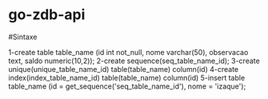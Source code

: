 # go-zdb-api

#Sintaxe

1-create table table_name (id int not_null, nome varchar(50), observacao text, saldo numeric(10,2));
2-create sequence(seq_table_name_id);
3-create unique(unique_table_name_id) table(table_name) column(id)
4-create index(index_table_name_id) table(table_name) column(id)
5-insert table table_name (id = get_sequence('seq_table_name_id'), nome = 'izaque');
